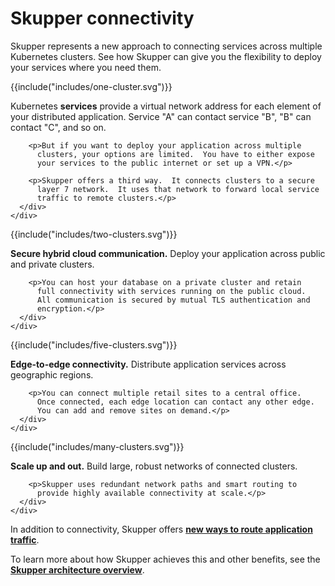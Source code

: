 # Skupper connectivity

<div class="benefits">
  <p>Skupper represents a new approach to connecting services across
    multiple Kubernetes clusters.  See how Skupper can give you the
    flexibility to deploy your services where you need them.</p>

  <div class="pattern">
    <div>
      <div id="-one-cluster">
        {{include("includes/one-cluster.svg")}}
      </div>
      <div>
        <p>Kubernetes <strong>services</strong> provide a virtual
          network address for each element of your distributed
          application.  Service "A" can contact service "B", "B" can
          contact "C", and so on.</p>

        <p>But if you want to deploy your application across multiple
          clusters, your options are limited.  You have to either expose
          your services to the public internet or set up a VPN.</p>

        <p>Skupper offers a third way.  It connects clusters to a secure
          layer 7 network.  It uses that network to forward local service
          traffic to remote clusters.</p>
      </div>
    </div>
  </div>

  <div class="pattern">
    <div>
      <div>
        {{include("includes/two-clusters.svg")}}
      </div>
      <div>
        <p><strong>Secure hybrid cloud communication.</strong> Deploy
          your application across public and private clusters.</p>

        <p>You can host your database on a private cluster and retain
          full connectivity with services running on the public cloud.
          All communication is secured by mutual TLS authentication and
          encryption.</p>
      </div>
    </div>
  </div>

  <div class="pattern">
    <div>
      <div>
        {{include("includes/five-clusters.svg")}}
      </div>
      <div>
        <p><strong>Edge-to-edge connectivity.</strong> Distribute
          application services across geographic regions.</p>

        <p>You can connect multiple retail sites to a central office.
          Once connected, each edge location can contact any other edge.
          You can add and remove sites on demand.</p>
      </div>
    </div>
  </div>

  <div class="pattern">
    <div>
      <div>
        {{include("includes/many-clusters.svg")}}
      </div>
      <div>
        <p><strong>Scale up and out.</strong> Build large, robust
          networks of connected clusters.</p>

        <p>Skupper uses redundant network paths and smart routing to
          provide highly available connectivity at scale.</p>
      </div>
    </div>
  </div>

  <p>In addition to connectivity, Skupper offers
    <b><a href="routing.html">new ways to route application
    traffic</a></b>.</p>

  <p>To learn more about how Skupper achieves this and other benefits,
    see the <b><a href="index.html">Skupper architecture
    overview</a></b>.</p>
</div>
